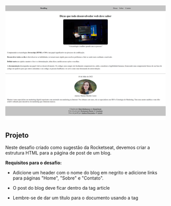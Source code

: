 <h1 align="center">
  <img alt="Capa" title="Capa" src="./assets/images/blog-post.png" />
</h1>

## Projeto

Neste desafio criado como sugestão da Rocketseat, devemos criar a estrutura HTML para a página de post de um blog.

**Requisitos para o desafio:**

- Adicione um header com o nome do blog em negrito e adicione links para páginas "Home", "Sobre" e "Contato".

- O post do blog deve ficar dentro da tag article

- Lembre-se de dar um título para o documento usando a tag <title>

**A estrutura do post**

- Adicione um **título** para o post

**O post deve ter:**

- Uma imagem. Para que a imagem não fique muito grande, você pode usar o atributo width adicionando uma largura de 400px.

- Adicione uma citação

- Crie mínimo 3 parágrafos (você pode usar o `lorem` para criar o texto dos parágrafos)

- Adicione também um separador `<hr>`

- Adicione um `aside` com as informações sobre o autor do post:

  - data da postagem
  - adicione uma imagem do autor
  - nome do autor
  - um pequeno texto sobre o autor

- Ao finalizar, o resultado será parecido com o da imagem abaixo:

<img src="./assets/images/modelo.png" align="left">
